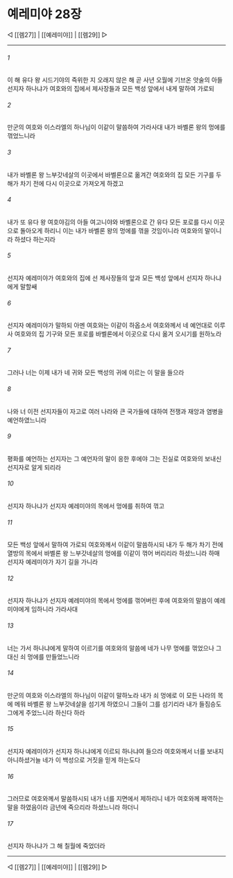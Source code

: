 ﻿# 예레미야 28장

◁ [[렘27]] | [[예레미야]] | [[렘29]] ▷
***

###### 1
이 해 유다 왕 시드기야의 즉위한 지 오래지 않은 해 곧 사년 오월에 기브온 앗술의 아들 선지자 하나냐가 여호와의 집에서 제사장들과 모든 백성 앞에서 내게 말하여 가로되

###### 2
만군의 여호와 이스라엘의 하나님이 이같이 말씀하여 가라사대 내가 바벨론 왕의 멍에를 꺾었느니라

###### 3
내가 바벨론 왕 느부갓네살의 이곳에서 바벨론으로 옮겨간 여호와의 집 모든 기구를 두 해가 차기 전에 다시 이곳으로 가져오게 하겠고

###### 4
내가 또 유다 왕 여호야김의 아들 여고니야와 바벨론으로 간 유다 모든 포로를 다시 이곳으로 돌아오게 하리니 이는 내가 바벨론 왕의 멍에를 꺾을 것임이니라 여호와의 말이니라 하셨다 하는지라

###### 5
선지자 예레미야가 여호와의 집에 선 제사장들의 앞과 모든 백성 앞에서 선지자 하나냐에게 말할쌔

###### 6
선지자 예레미야가 말하되 아멘 여호와는 이같이 하옵소서 여호와께서 네 예언대로 이루사 여호와의 집 기구와 모든 포로를 바벨론에서 이곳으로 다시 옮겨 오시기를 원하노라

###### 7
그러나 너는 이제 내가 네 귀와 모든 백성의 귀에 이르는 이 말을 들으라

###### 8
나와 너 이전 선지자들이 자고로 여러 나라와 큰 국가들에 대하여 전쟁과 재앙과 염병을 예언하였느니라

###### 9
평화를 예언하는 선지자는 그 예언자의 말이 응한 후에야 그는 진실로 여호와의 보내신 선지자로 알게 되리라

###### 10
선지자 하나냐가 선지자 예레미야의 목에서 멍에를 취하여 꺾고

###### 11
모든 백성 앞에서 말하여 가로되 여호와께서 이같이 말씀하시되 내가 두 해가 차기 전에 열방의 목에서 바벨론 왕 느부갓네살의 멍에를 이같이 꺾어 버리리라 하셨느니라 하매 선지자 예레미야가 자기 길을 가니라

###### 12
선지자 하나냐가 선지자 예레미야의 목에서 멍에를 꺾어버린 후에 여호와의 말씀이 예레미야에게 임하니라 가라사대

###### 13
너는 가서 하나냐에게 말하여 이르기를 여호와의 말씀에 네가 나무 멍에를 꺾었으나 그 대신 쇠 멍에를 만들었느니라

###### 14
만군의 여호와 이스라엘의 하나님이 이같이 말하노라 내가 쇠 멍에로 이 모든 나라의 목에 메워 바벨론 왕 느부갓네살을 섬기게 하였으니 그들이 그를 섬기리라 내가 들짐승도 그에게 주었느니라 하신다 하라

###### 15
선지자 예레미야가 선지자 하나냐에게 이르되 하나냐여 들으라 여호와께서 너를 보내지 아니하셨거늘 네가 이 백성으로 거짓을 믿게 하는도다

###### 16
그러므로 여호와께서 말씀하시되 내가 너를 지면에서 제하리니 네가 여호와께 패역하는 말을 하였음이라 금년에 죽으리라 하셨느니라 하더니

###### 17
선지자 하나냐가 그 해 칠월에 죽었더라

***
◁ [[렘27]] | [[예레미야]] | [[렘29]] ▷